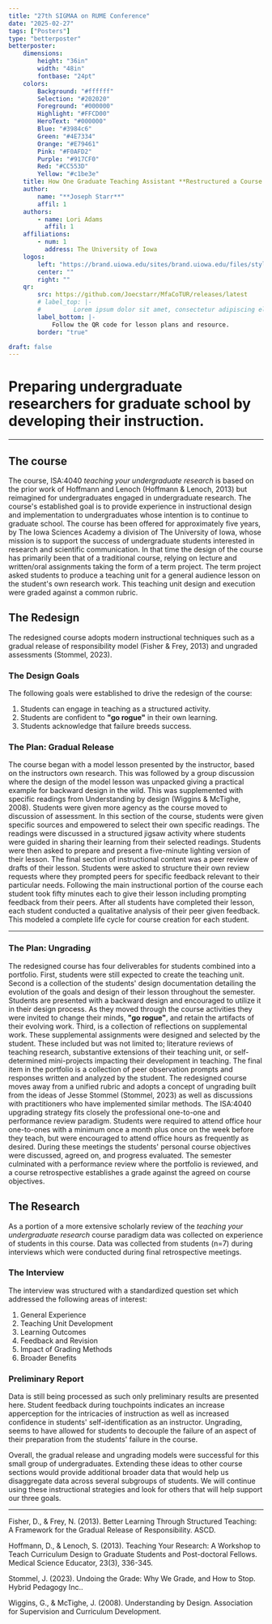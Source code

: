 ```yaml
---
title: "27th SIGMAA on RUME Conference"
date: "2025-02-27"
tags: ["Posters"]
type: "betterposter"
betterposter:
    dimensions:
        height: "36in"
        width: "48in"
        fontbase: "24pt"
    colors:
        Background: "#ffffff"
        Selection: "#202020"
        Foreground: "#000000"
        Highlight: "#FFCD00"
        HeroText: "#000000"
        Blue: "#3984c6"
        Green: "#4E7334"
        Orange: "#E79461"
        Pink: "#F0AFD2"
        Purple: "#917CF0"
        Red: "#CC553D"
        Yellow: "#c1be3e"
    title: How One Graduate Teaching Assistant **Restructured a Course on Teaching Undergraduate Research**
    author:
        name: "**Joseph Starr**"
        affil: 1
    authors:
        - name: Lori Adams
          affil: 1
    affiliations:
        - num: 1
          address: The University of Iowa
    logos:
        left: "https://brand.uiowa.edu/sites/brand.uiowa.edu/files/styles/widescreen__768_x_432/public/2020-05/Block%20IOWA-black%20on%20gold%402x.png?h=42ab2369&itok=uLS-ijQT"
        center: ""
        right: ""
    qr:
        src: https://github.com/Joecstarr/MfaCoTUR/releases/latest
        # label_top: |-
        #         Lorem ipsum dolor sit amet, consectetur adipiscing elit. Aenean eu congue lorem.
        label_bottom: |-
            Follow the QR code for lesson plans and resource.
        border: "true"

draft: false
---
```


# Preparing **undergraduate researchers** for graduate school by **developing their instruction**.

---

## The course

The course, ISA:4040 _teaching your undergraduate research_ is based on the
prior work of Hoffmann and Lenoch (Hoffmann & Lenoch, 2013) but reimagined for
undergraduates engaged in undergraduate research. The course's established goal
is to provide experience in instructional design and implementation to
undergraduates whose intention is to continue to graduate school. The course has
been offered for approximately five years, by The Iowa Sciences Academy a
division of The University of Iowa, whose mission is to support the success of
undergraduate students interested in research and scientific communication. In
that time the design of the course has primarily been that of a traditional
course, relying on lecture and written/oral assignments taking the form of a
term project. The term project asked students to produce a teaching unit for a
general audience lesson on the student's own research work. This teaching unit
design and execution were graded against a common rubric.

## The Redesign

The redesigned course adopts modern instructional techniques such as
a gradual release of responsibility model (Fisher & Frey, 2013) and ungraded
assessments (Stommel, 2023).

### The Design Goals
The following goals were established to drive the redesign of the course:
1. Students can engage in teaching as a structured activity.
2. Students are confident to **"go rogue"** in their own learning.
3. Students acknowledge that failure breeds success.

### The Plan: Gradual Release

The course began with a model lesson presented by the instructor, based on the
instructors own research. This was followed by a group discussion where the
design of the model lesson was unpacked giving a practical example for backward
design in the wild. This was supplemented with specific readings from
Understanding by design (Wiggins & McTighe, 2008). Students were given more
agency as the course moved to discussion of assessment. In this
section of the course, students were given specific sources and
empowered to select their own specific readings. The readings were
discussed in a structured jigsaw activity where students were guided
in sharing their learning from their selected readings. Students were then asked
to prepare and present a five-minute lighting version of their lesson. The final
section of instructional content was a peer review of drafts of their lesson.
Students were asked to structure their own review requests where they prompted
peers for specific feedback relevant to their particular needs. Following the
main instructional portion of the course each student took fifty minutes each to
give their lesson including prompting feedback from their peers. After all
students have completed their lesson, each student conducted a qualitative
analysis of their peer given feedback. This modeled a complete life
cycle for course creation for each student.

---

### The Plan: Ungrading

The redesigned course has four deliverables for students combined into a
portfolio. First, students were still expected to create the teaching unit.
Second is a collection of the students' design documentation detailing the
evolution of the goals and design of their lesson throughout the
semester. Students are presented with a backward design and
encouraged to utilize it in their design process. As they moved
through the course activities they were invited to change their
minds, **"go rogue"**, and retain the artifacts of their evolving work.
Third, is a collection of reflections on supplemental work. These supplemental
assignments were designed and selected by the student. These included but was not
limited to; literature reviews of teaching research, substantive extensions of
their teaching unit, or self-determined mini-projects impacting their
development in teaching. The final item in the portfolio is a collection of
peer observation prompts and responses written and analyzed by the student.
The redesigned course moves away from a unified rubric and adopts a concept of
ungrading built from the ideas of Jesse Stommel (Stommel, 2023) as well as
discussions with practitioners who have implemented similar methods. The ISA:4040
upgrading strategy fits closely the professional one-to-one and
performance review paradigm. Students were required to attend office hour
one-to-ones with a minimum once a month plus once on the week before they teach,
but were encouraged to attend office hours as frequently as desired.
During these meetings the students' personal course objectives were
discussed, agreed on, and progress evaluated. The semester culminated
with a performance review where the portfolio is reviewed, and a
course retrospective establishes a grade against the agreed on course
objectives.

## The Research

As a portion of a more extensive scholarly review of the
_teaching your undergraduate research_ course paradigm data was collected on
experience of students in this course. Data was collected from students (n=7)
during interviews which were conducted during final retrospective meetings.

### The Interview

The interview was structured with a standardized question set which addressed
the following areas of interest:

1. General Experience
1. Teaching Unit Development
1. Learning Outcomes
1. Feedback and Revision
1. Impact of Grading Methods
1. Broader Benefits

### Preliminary Report

Data is still being processed as such only preliminary results are presented
here. Student feedback during touchpoints indicates an increase apperception
for the intricacies of instruction as well as increased confidence in students'
self-identification as an instructor. Ungrading, seems to have allowed for
students to decouple the failure of an aspect of their preparation from the
students' failure in the course.

Overall, the gradual release and ungrading models were successful for this
small group of undergraduates. Extending these ideas to other course sections
would provide additional broader data that would help us disaggregate data
across several subgroups of students. We will continue using these instructional
strategies and look for others that will help support our three goals.




---

Fisher, D., & Frey, N. (2013). Better Learning Through Structured Teaching: A Framework for the Gradual Release of Responsibility. ASCD.

Hoffmann, D., & Lenoch, S. (2013). Teaching Your Research: A Workshop to Teach Curriculum Design to Graduate Students and Post-doctoral Fellows. Medical Science Educator, 23(3), 336-345.

Stommel, J. (2023). Undoing the Grade: Why We Grade, and How to Stop. Hybrid Pedagogy Inc..

Wiggins, G., & McTighe, J. (2008). Understanding by Design. Association for Supervision and Curriculum Development.
